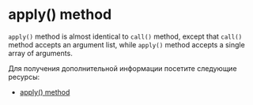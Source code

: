 # apply() method

`apply()` method is almost identical to `call()` method, except that `call()` method accepts an argument list, while `apply()` method accepts a single array of arguments.

Для получения дополнительной информации посетите следующие ресурсы:

- [apply() method](https://developer.mozilla.org/en-US/docs/Web/JavaScript/Reference/Global_Objects/Function/apply)
